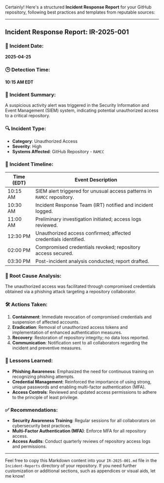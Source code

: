 Certainly! Here's a structured **Incident Response Report** for your GitHub repository, following best practices and templates from reputable sources:

---

## Incident Response Report: IR-2025-001

### 📅 Incident Date:
**2025-04-25**

### 🕒 Detection Time:
**10:15 AM EDT**

### 🧭 Incident Summary:
A suspicious activity alert was triggered in the Security Information and Event Management (SIEM) system, indicating potential unauthorized access to a critical repository.

### 🔍 Incident Type:
- **Category**: Unauthorized Access
- **Severity**: High
- **Systems Affected**: GitHub Repository - `RAMCC`

### 🧩 Incident Timeline:

| Time (EDT) | Event Description |
|------------|-------------------|
| 10:15 AM   | SIEM alert triggered for unusual access patterns in `RAMCC` repository. |
| 10:30 AM   | Incident Response Team (IRT) notified and incident logged. |
| 11:00 AM   | Preliminary investigation initiated; access logs reviewed. |
| 12:30 PM   | Unauthorized access confirmed; affected credentials identified. |
| 02:00 PM   | Compromised credentials revoked; repository access secured. |
| 03:30 PM   | Post-incident analysis conducted; report drafted. |

### 🧪 Root Cause Analysis:
The unauthorized access was facilitated through compromised credentials obtained via a phishing attack targeting a repository collaborator.

### 🛠️ Actions Taken:

1. **Containment**: Immediate revocation of compromised credentials and suspension of affected accounts.
2. **Eradication**: Removal of unauthorized access tokens and implementation of enhanced authentication measures.
3. **Recovery**: Restoration of repository integrity; no data loss reported.
4. **Communication**: Notification sent to all collaborators regarding the incident and preventive measures.

### 🧠 Lessons Learned:

- **Phishing Awareness**: Emphasized the need for continuous training on recognizing phishing attempts.
- **Credential Management**: Reinforced the importance of using strong, unique passwords and enabling multi-factor authentication (MFA).
- **Access Controls**: Reviewed and updated access permissions to adhere to the principle of least privilege.

### ✅ Recommendations:

- **Security Awareness Training**: Regular sessions for all collaborators on cybersecurity best practices.
- **Multi-Factor Authentication (MFA)**: Enforce MFA for all repository access.
- **Access Audits**: Conduct quarterly reviews of repository access logs and permissions.

---

Feel free to copy this Markdown content into your `IR-2025-001.md` file in the `Incident-Reports` directory of your repository. If you need further customization or additional sections, such as appendices or visual aids, let me know! 
